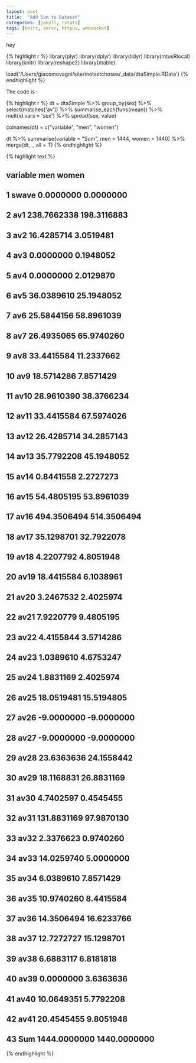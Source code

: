 ```yaml
---
layout: post
title:  "Add Sum to Dataset"
categories: [jekyll, rstats]
tags: [knitr, servr, httpuv, websocket]
---
```


  hey


{% highlight r %}
library(plyr)
library(dplyr)
library(tidyr)
library(mtusRlocal)
library(knitr)
library(reshape2)
library(xtable)

load('/Users/giacomovagni/site/motsetchoses/_data/dtaSimple.RData')
{% endhighlight %}

The code is : 

{% highlight r %}
dt = dtaSimple %>% group_by(sex) %>% 
  select(matches('av')) %>% summarise_each(funs(mean)) %>% 
  melt(id.vars = 'sex') %>% spread(sex, value) 

colnames(dt) = c("variable", "men", "women") 

dt %>% summarise(variable = "Sum", men = 1444, women = 1440) %>% 
  merge(dt, ., all = T) 
{% endhighlight %}



{% highlight text %}
##    variable          men        women
## 1     swave    0.0000000    0.0000000
## 2       av1  238.7662338  198.3116883
## 3       av2   16.4285714    3.0519481
## 4       av3    0.0000000    0.1948052
## 5       av4    0.0000000    2.0129870
## 6       av5   36.0389610   25.1948052
## 7       av6   25.5844156   58.8961039
## 8       av7   26.4935065   65.9740260
## 9       av8   33.4415584   11.2337662
## 10      av9   18.5714286    7.8571429
## 11     av10   28.9610390   38.3766234
## 12     av11   33.4415584   67.5974026
## 13     av12   26.4285714   34.2857143
## 14     av13   35.7792208   45.1948052
## 15     av14    0.8441558    2.2727273
## 16     av15   54.4805195   53.8961039
## 17     av16  494.3506494  514.3506494
## 18     av17   35.1298701   32.7922078
## 19     av18    4.2207792    4.8051948
## 20     av19   18.4415584    6.1038961
## 21     av20    3.2467532    2.4025974
## 22     av21    7.9220779    9.4805195
## 23     av22    4.4155844    3.5714286
## 24     av23    1.0389610    4.6753247
## 25     av24    1.8831169    2.4025974
## 26     av25   18.0519481   15.5194805
## 27     av26   -9.0000000   -9.0000000
## 28     av27   -9.0000000   -9.0000000
## 29     av28   23.6363636   24.1558442
## 30     av29   18.1168831   26.8831169
## 31     av30    4.7402597    0.4545455
## 32     av31  131.8831169   97.9870130
## 33     av32    2.3376623    0.9740260
## 34     av33   14.0259740    5.0000000
## 35     av34    6.0389610    7.8571429
## 36     av35   10.9740260    8.4415584
## 37     av36   14.3506494   16.6233766
## 38     av37   12.7272727   15.1298701
## 39     av38    6.6883117    6.8181818
## 40     av39    0.0000000    3.6363636
## 41     av40   10.0649351    5.7792208
## 42     av41   20.4545455    9.8051948
## 43      Sum 1444.0000000 1440.0000000
{% endhighlight %}

